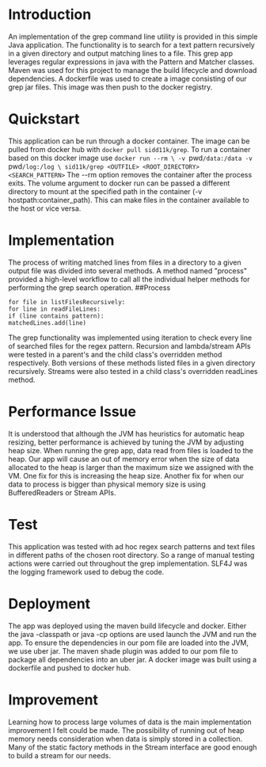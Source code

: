# Introduction
An implementation of the grep command line utility is provided in this simple Java application. The functionality is to search for a text
pattern recursively in a given directory and output matching lines to a file. This grep app leverages regular expressions in java with the Pattern
and Matcher classes. Maven was used for this project to manage the build lifecycle and download dependencies. A dockerfile was used to create a image
consisting of our grep jar files. This image was then push to the docker registry.

# Quickstart
This application can be run through a docker container. The image can be pulled from docker hub with `docker pull sidd11k/grep`.
To run a container based on this docker image use `docker run --rm \
-v `pwd`/data:/data -v `pwd`/log:/log \
sid11k/grep <OUTFILE> <ROOT_DIRECTORY> <SEARCH_PATTERN>` The --rm option removes the container after the process exits. The volume argument
to docker run can be passed a different directory to mount at the specified path in the container (-v hostpath:container_path). This can make
files in the container available to the host or vice versa.

# Implementation
The process of writing matched lines from files in a directory to a given output file was divided into several methods. A method named "process"
provided a high-level workflow to call all the individual helper methods for performing the grep search operation.
##Process
```matchedLines = []
for file in listFilesRecursively:
for line in readFileLines:
if (line contains pattern):
matchedLines.add(line)
```
The grep functionality  was implemented using iteration to check every line of searched files for the regex pattern. Recursion and lambda/stream
APIs were tested in a parent's and the child class's overridden method respectively. Both versions of these methods listed files in a given
directory recursively. Streams were also tested in a child class's overridden readLines method.

# Performance Issue
It is understood that although the JVM has heuristics for automatic heap resizing, better performance is achieved by tuning the JVM by adjusting
heap size. When running the grep app, data read from files is loaded to the heap. Our app will cause an out of memory error when the size of data allocated
to the heap is larger than the maximum size we assigned with the VM. One fix for this is increasing the heap size. Another fix for when our data
to process is bigger than physical memory size is using BufferedReaders or Stream APIs.

# Test
This application was tested with ad hoc regex search patterns and text files in different paths of the chosen root directory. So a range of manual
testing actions were carried out throughout the grep implementation. SLF4J was the logging framework used to debug the code.

# Deployment
The app was deployed using the maven build lifecycle and docker. Either the java -classpath or java -cp options are used launch the JVM and run the app.
To ensure the dependencies in our pom file are loaded into the JVM, we use uber jar. The maven shade plugin was added to our pom file to package all dependencies
into an uber jar. A docker image was built using a dockerfile and pushed to docker hub.

# Improvement
Learning how to process large volumes of data is the main implementation improvement I felt could be made. The possibility of running out
of heap memory needs consideration when data is simply stored in a collection. Many of the static factory methods in the Stream interface are
good enough to build a stream for our needs.